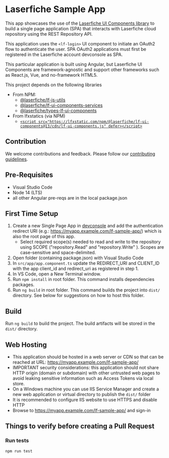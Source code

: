 # Laserfiche Sample App

This app showcases the use of the [Laserfiche UI Components library](https://developer.laserfiche.com) to build a single page application (SPA) that interacts with Laserfiche cloud repository using the REST Repository API.

This application uses the `<lf-login>` UI component to initiate an OAuth2 flow to authenticate the user. SPA OAuth2 applications must first be registered in the Laserfiche account devconsole as SPA.

This particular application is built using Angular, but Laserfiche UI Components are framework-agnostic and support other frameworks such as React.js, Vue, and no-framework HTML5.

This project depends on the following libraries

- From NPM:
  - [@laserfiche/lf-js-utils](https://www.npmjs.com/package/@laserfiche/lf-js-utils)
  - [@laserfiche/lf-ui-components-services](https://www.npmjs.com/package/@laserfiche/lf-ui-components-services)
  - [@laserfiche/types-lf-ui-components](https://www.npmjs.com/package/@laserfiche/types-lf-ui-components)
- From lfxstatics (via NPM)
  - [`<script src="https://lfxstatic.com/npm/@laserfiche/lf-ui-components@13/cdn/lf-ui-components.js" defer></script>`](https://lfxstatic.com/npm/@laserfiche/lf-ui-components@13/cdn/lf-ui-components.js)

## Contribution

We welcome contributions and feedback. Please follow our [contributing guidelines](./CONTRIBUTING.md).

## Pre-Requisites

- Visual Studio Code
- Node 14 (LTS)
- all other Angular pre-reqs are in the local package.json

## First Time Setup

1. Create a new Single Page App in [devconsole](https://app.laserfiche.com/devconsole/apps) and add the authentication redirect URI (e.g.: <https://myapp.example.com/lf-sample-app/>) which is also the root page of this app.
   - Select required scope(s) needed to read and write to the repository using SCOPE ("repository.Read" and "repository.Write" ). Scopes are case-sensitive and space-delimited. 
2. Open folder (containing package.json) with Visual Studio Code
3. In `src/app/app.component.ts` update the REDIRECT_URI and CLIENT_ID with the app client_id and redirect_uri as registered in step 1.
4. In VS Code, open a New Terminal window.
5. Run `npm install` in root folder. This command installs dependencies packages.
6. Run `ng build` in root folder. This command builds the project into `dist/` directory. See below for suggestions on how to host this folder.

## Build

Run `ng build` to build the project. The build artifacts will be stored in the `dist/` directory.

## Web Hosting

- This application should be hosted in a web server or CDN so that can be reached at URL: <https://myapp.example.com/lf-sample-app/>
- IMPORTANT security considerations: this application should not share HTTP origin (domain or subdomain) with other untrusted web pages to avoid leaking sensitive information such as Access Tokens via local store.
- On a Windows machine you can use IIS Service Manager and create a new web application or virtual directory to publish the `dist/` folder
- It is recommended to configure IIS website to use HTTPS and disable HTTP
- Browse to <https://myapp.example.com/lf-sample-app/> and sign-in

## Things to verify before creating a Pull Request

### Run tests

```sh
npm run test
```
